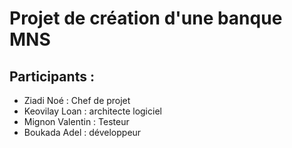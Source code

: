 # Projet de création d'une banque MNS

## Participants :
- Ziadi Noé : Chef de projet
- Keovilay Loan : architecte logiciel
- Mignon Valentin : Testeur
- Boukada Adel : développeur